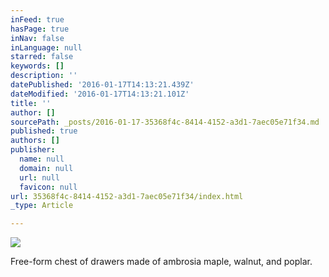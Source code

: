 ```yaml
---
inFeed: true
hasPage: true
inNav: false
inLanguage: null
starred: false
keywords: []
description: ''
datePublished: '2016-01-17T14:13:21.439Z'
dateModified: '2016-01-17T14:13:21.101Z'
title: ''
author: []
sourcePath: _posts/2016-01-17-35368f4c-8414-4152-a3d1-7aec05e71f34.md
published: true
authors: []
publisher:
  name: null
  domain: null
  url: null
  favicon: null
url: 35368f4c-8414-4152-a3d1-7aec05e71f34/index.html
_type: Article

---
```

![](https://the-grid-user-content.s3-us-west-2.amazonaws.com/82992131-2eb7-44f9-a1ae-f822f31f9e48.jpg)

Free-form chest of drawers made of ambrosia maple, walnut, and poplar.